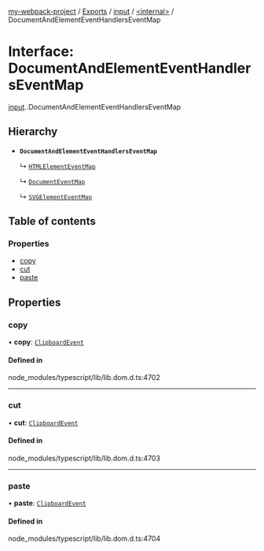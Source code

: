 [my-webpack-project](../README.md) / [Exports](../modules.md) / [input](../modules/input.md) / [<internal\>](../modules/input._internal_.md) / DocumentAndElementEventHandlersEventMap

# Interface: DocumentAndElementEventHandlersEventMap

[input](../modules/input.md).[<internal>](../modules/input._internal_.md).DocumentAndElementEventHandlersEventMap

## Hierarchy

- **`DocumentAndElementEventHandlersEventMap`**

  ↳ [`HTMLElementEventMap`](input._internal_.HTMLElementEventMap.md)

  ↳ [`DocumentEventMap`](input._internal_.DocumentEventMap.md)

  ↳ [`SVGElementEventMap`](input._internal_.SVGElementEventMap.md)

## Table of contents

### Properties

- [copy](input._internal_.DocumentAndElementEventHandlersEventMap.md#copy)
- [cut](input._internal_.DocumentAndElementEventHandlersEventMap.md#cut)
- [paste](input._internal_.DocumentAndElementEventHandlersEventMap.md#paste)

## Properties

### copy

• **copy**: [`ClipboardEvent`](../modules/input._internal_.md#clipboardevent)

#### Defined in

node_modules/typescript/lib/lib.dom.d.ts:4702

___

### cut

• **cut**: [`ClipboardEvent`](../modules/input._internal_.md#clipboardevent)

#### Defined in

node_modules/typescript/lib/lib.dom.d.ts:4703

___

### paste

• **paste**: [`ClipboardEvent`](../modules/input._internal_.md#clipboardevent)

#### Defined in

node_modules/typescript/lib/lib.dom.d.ts:4704
